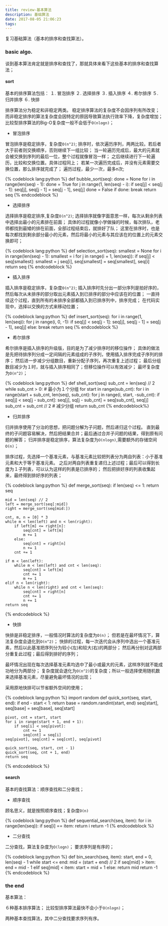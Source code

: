 ```yaml
---
title: review-基本算法
description: 基础算法
date: 2017-08-05 21:06:23
tags:
---
```


复习基础算法（基本的排序和查找算法）。
<!--more-->

### basic algo.

谈到基本算法肯定就是排序和查找了，那就具体来看下这些基本的排序和查找算法；

#### sort

基本的排序算法包括：
１. 冒泡排序
２. 选择排序
３. 插入排序
４. 希尔排序
５. 归并排序
６. 快排

排序算法分为稳定和非稳定两类。
稳定排序算法的复杂度不会因序列有所改变；
而非稳定排序的算法复杂度会因特定的原因导致算法执行效率下降，复杂度增加；
比较型排序算法的Big-O复杂度一般不会低于`O(nlogn)`；

* 冒泡排序

冒泡排序是稳定排序，复杂度`O(n^2)`;
排序时，依次遍历序列，两两比较。若后者大于前者则交换顺序，否则继续下一组比较；
当一轮遍历完成后，最大的元素就会被交换到序列的最后一位，整个过程就像冒泡一样；
之后继续进行下一轮遍历，比较和交换位置。具体过程同上；
若某一次遍历完成后，并没有元素需要交换位置，那么排序就完成了；
遍历过程，最少一次，最多n次;

{% codeblock lang:python %}
def bubble_sort(seq):
    done = None
    for i in range(len(seq) - 1):
        done = True
        for j in range(1, len(seq) - i):
            if seq[j] < seq[j - 1]:
                seq[j], seq[j - 1] = seq[j - 1], seq[j]
                done = False
        if done:
            break
    return seq
{% endcodeblock %}

* 选择排序

选择排序是稳定排序,复杂度`O(n^2)`;
选择排序就像字面意思一样，每次从剩余列表中选择出最小的元素排在前面；
具体的过程就像小学做操的时候，每次排队，老师都找到最矮的排在前面，全部过程结束后，就排好了队；
这里在排序时，也是每次都找到剩余部分最小的元素，然后将最小的元素与其应该在的位置上的元素交换即可；

{% codeblock lang:python %}
def selection_sort(seq):
    smallest = None
    for i in range(len(seq) - 1):
        smallest = i
        for j in range(i + 1, len(seq)):
            if seq[j] < seq[smallest]:
                smallest = j
        seq[i], seq[smallest] = seq[smallest], seq[i]
    return seq
{% endcodeblock %}

* 插入排序

插入排序是稳定排序，复杂度`O(n^2)`;
插入排序时先分出一部分序列是拍好序的，然后每次从未排序的部分取出元素插入到已排序的部分中应该在的位置；
一直持续这个过程，直到所有的未排序全部都插入到已排序列中，排序完成；
在代码实现中，选择以交换的方式来移动位置；

{% codeblock lang:python %}
def insert_sort(seq):
    for i in range(1, len(seq)):
        for j in range(i, 0, -1):
            if seq[j] < seq[j - 1]:
                seq[j], seq[j - 1] = seq[j - 1], seq[j]
            else:
                break
    return seq
{% endcodeblock %}

* 希尔排序

希尔排序是插入排序的升级版，目的是为了减少排序时的移位操作；
具体的做法是先把待排序列分成一定间隔的元素组成的子序列，使用插入排序完成子序列的排序；
然后进一步减少分组数目，重新分配子序列，再次重复上述过程；
最后分组数目减少为１时，就与插入排序相同了；但移位操作可以有效减少；
最坏复杂度为`O(n^2)`；

{% codeblock lang:python %}
def shell_sort(seq)
    sub_cnt = len(seq) // 2
    while sub_cnt > 0:  # 最小为１个分组
        for start in range(sub_cnt):
            for i in range(start + sub_cnt, len(seq), sub_cnt):
                for j in range(i, start, -sub_cnt):
                    if seq[j] < seq[j - sub_cnt]:
                        seq[j], sq[j - sub_cnt] = seq[sub_cnt], seq[j]
        sub_cnt = sub_cnt // 2  # 减少分组
    return sub_cnt
{% endcodeblock%}

* 归并排序

归并排序使用了分治的思想，把问题分解为子问题，然后递归这个过程。
直到最终的子问题容易解决，然后把结果合并；最后通过合并子问题的结果，得到原有问题的解答；
归并排序是稳定排序，算法复杂度为`O(nlogn)`,需要额外的存储空间`O(n)`；

排序过程，先选择一个基准元素，与基准元素比较把列表分为两自列表：小于基准元素和大于等于基准元素。
之后对两自列表重复递归上述过程；最后可以得到长度为１子列表，可以认为这样的列表是已排序的；
然后把排好序的列表收集起来，最终得到排好序的列表；

{% codeblock lang:python %}
def merge_sort(seq):
    if len(seq) <= 1:
        return seq

    mid = len(seq) // 2
    left = merge_sort(seq[:mid])
    right = merge_sort(seq[mid:])

    cnt, m, n = [0] * 3
    while m < len(left) and n < len(right):
        if left[m] <= right[n]:
            seq[cnt] = left[m]
            m += 1
        else:
            seq[cnt] = right[n]
            n += 1
        cnt += 1

    if m < len(left):
        while m < len(left) and cnt < len(seq):
            seq[cnt] = left[m]
            cnt += 1
            m += 1
    elif n < len(right):
        while n < len(right) and cnt < len(seq):
            seq[cnt] = right[n]
            cnt += 1
            n += 1
    return seq
{% endcodeblock %}

* 快排

快排是非稳定排序，一般情况时算法的复杂度为`O(n)`；
但若是在最坏情况下，算法复杂度会退化到`O(n^2)`；
快排的过程，每一次迭代会从序列中选出一个基准元素，然后以此基准把序列分为较小(左)和较大(右)的两部分；
然后再分别对这两部分重复此过程；最后得到排好的序列；

最坏情况出现在每次选择基准元素均选中了最小或最大的元素，这样序列就不能成功地分为两部分；
复杂度就会退化为`O(n^2)`的复杂度；所以一般选择使用随机数来选择基准元素，尽量避免最坏情况的出现；

采用原地快排可以节省额外空间的使用；

{% codeblock lang:python %}
import random
def quick_sort(seq, start, end):
    if end - start < 1:
        return
    base = random.randint(start, end)
    seq[start], seq[base] = seq[base], seq[start]

    pivot, cnt = start, start
    for i in range(start + 1, end + 1):
        if seq[i] < seq[pivot]:
            cnt += 1
            seq[cnt] = seq[i]
    seq[pivot], seq[cnt] = seq[cnt], seq[pivot]

    quick_sort(seq, start, cnt - 1)
    quick_sort(seq, cnt + 1, end)
    return seq
{% endcodeblock %}

#### search

基本的查找算法：顺序查找和二分查找；

* 顺序查找

顾名思义，就是按照顺序查找；复杂度`O(n)`

{% codeblock lang:python %}
def sequential_search(seq, item):
    for i in range(len(seq)):
        if seq[i] == item:
            return i
    return -1
{% endcodeblock %}

* 二分查找

二分查找，算法复杂度为`O(logn)`；
要求序列是有序的；

{% codeblock lang:python %}
def bin_search(seq, item):
    start, end = 0, len(seq) - 1
    while start <= end:
        mid = (start + end) // 2
        if seq[mid] > item:
            end = mid - 1
        elif seq[mid] < item:
            start = mid + 1
        else:
            return mid
    return -1
{% endcodeblock %}

### the end


基本算法：

６种基本排序算法；
比较型排序算法最快不会小于`O(nlogn)`；

两种基本查找算法，其中二分查找要求序列有序。
